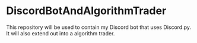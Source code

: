 # DiscordBotAndAlgorithmTrader
This repository will be used to contain my Discord bot that uses Discord.py. It will also extend out into a algorithm trader.
